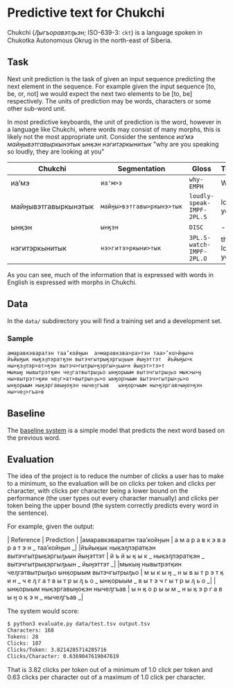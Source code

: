 # Predictive text for Chukchi

Chukchi (*Ԓыгъоравэтԓьэн*; ISO-639-3: `ckt`) is a language spoken in Chukotka Autonomous Okrug in the north-east of Siberia.

## Task

Next unit prediction is the task of given an input sequence predicting the next element in the sequence. For example
given the input sequence [to, be, or, not] we would expect the next two elements to be [to, be] respectively. The 
units of prediction may be words, characters or some other sub-word unit.

In most predictive keyboards, the unit of prediction is the word, however in a language like Chukchi, where words
may consist of many morphs, this is likely not the most appropriate unit. Consider the sentence *иаʼмэ майӈывэтгавыркынэтык ынӄэн нэгитэркынитык* "why 
are you speaking so loudly, they are looking at you" 

| Chukchi | Segmentation | Gloss | Translation |
|---------|--------------|-------|-------------|
| иаʼмэ   | `иа'м>э`     | `why-EMPH` | Why so |
| майӈывэтгавыркынэтык | `майӈы>вэтгавы>ркынэ>тык` | `loudly-speak-IMPF-2PL.S` | loudly do you speak? |
| ынӄэн | `ынӄэн` | `DISC` | -- |
| нэгитэркынитык | `нэ>гитэ>ркыни>тык` | `3PL.S-watch-IMPF-2PL.O` | they are looking at you |

As you can see, much of the information that is expressed with words in English is expressed with morphs in Chukchi.

## Data

In the `data/` subdirectory you will find a training set and a development set. 

### Sample

```
амаравкэваратэн таа’койӈын	а>маравкэва>ра>тэн таа>’ко>йӈы>н
йъйыӄык ныӄэԓпэратӄэн вытэчгытрыӄэргыԓьын йыӈэттэт	йъйыӄы>к ны>ӄэԓпэр>ат>ӄэн вытэч>гытры>ӄэргы>ԓьы>н йыӈэт>тэ>т
мыкыӈ нывытрэтӄин чеԓгатвытрыԓьо ынӄорыым вытэчгытрыԓьо	мык>ы>ӈ ны>вытрэт>ӄин чеԓг>ат>вытры>ԓь>о ынӄор>ыым вытэч>гытры>ԓь>о
ынӄорыым ныӄэргавыӈоӄэн нычеԓгъав	ынӄор>ыым ны>ӄэргав>ыӈо>ӄэн ны>чеԓ>гъа>в
```

## Baseline

The [baseline system](baseline/) is a simple model that predicts the next word based on the previous word.

## Evaluation

The idea of the project is to reduce the number of clicks a user has to make to a minimum, so the evaluation
will be on clicks per token and clicks per character, with clicks per character being a lower bound on the 
performance (the user types out every character manually) and clicks per token being the upper bound (the
system correctly predicts every word in the sentence).

For example, given the output:

| Reference | Prediction |
|амаравкэваратэн таа’койӈын | а м а р а в к э в а р а т э н \_ таа’койӈын \_|
|йъйыӄык ныӄэԓпэратӄэн вытэчгытрыӄэргыԓьын йыӈэттэт | й ъ й ы ӄ ы к \_ ныӄэԓпэратӄэн \_ вытэчгытрыӄэргыԓьын \_ йыӈэттэт \_|
|мыкыӈ нывытрэтӄин чеԓгатвытрыԓьо ынӄорыым вытэчгытрыԓьо | м ы к ы ӈ \_ н ы в ы т р э т ӄ и н \_ ч е ԓ г а т в ы т р ы ԓ ь о \_ ынӄорыым \_ в ы т э ч г ы т р ы ԓ ь о \_|
|ынӄорыым ныӄэргавыӈоӄэн нычеԓгъав | ы н ӄ о р ы ы м \_ н ы ӄ э р г а в ы ӈ о ӄ э н \_ нычеԓгъав \_|

The system would score:

```bash
$ python3 evaluate.py data/test.tsv output.tsv 
Characters: 168
Tokens: 28
Clicks: 107
Clicks/Token: 3.8214285714285716
Clicks/Character: 0.6369047619047619
```

That is 3.82 clicks per token out of a minimum of 1.0 click per token and 0.63 clicks per character
out of a maximum of 1.0 click per character.

